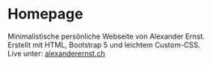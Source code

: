 # Homepage

Minimalistische persönliche Webseite von Alexander Ernst.  
Erstellt mit HTML, Bootstrap 5 und leichtem Custom-CSS.  
Live unter: [alexanderernst.ch](https://alexanderernst.ch)
